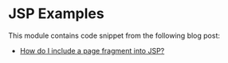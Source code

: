 # JSP Examples

This module contains code snippet from the following blog post:

* [How do I include a page fragment into JSP?](http://kodejava.org/how-do-i-include-a-page-fragment-into-jsp/)
